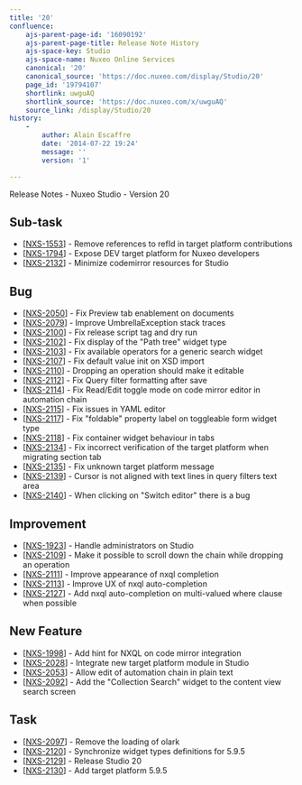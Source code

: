 ```yaml
---
title: '20'
confluence:
    ajs-parent-page-id: '16090192'
    ajs-parent-page-title: Release Note History
    ajs-space-key: Studio
    ajs-space-name: Nuxeo Online Services
    canonical: '20'
    canonical_source: 'https://doc.nuxeo.com/display/Studio/20'
    page_id: '19794107'
    shortlink: uwguAQ
    shortlink_source: 'https://doc.nuxeo.com/x/uwguAQ'
    source_link: /display/Studio/20
history:
    - 
        author: Alain Escaffre
        date: '2014-07-22 19:24'
        message: ''
        version: '1'

---
```

Release Notes - Nuxeo Studio - Version 20 <h2> Sub-task </h2> <ul> <li>[<a href='https://jira.nuxeo.com/browse/NXS-1553'>NXS-1553</a>] - Remove references to refId in target platform contributions </li> <li>[<a href='https://jira.nuxeo.com/browse/NXS-1794'>NXS-1794</a>] - Expose DEV target platform for Nuxeo developers </li> <li>[<a href='https://jira.nuxeo.com/browse/NXS-2132'>NXS-2132</a>] - Minimize codemirror resources for Studio </li> </ul> <h2> Bug </h2> <ul> <li>[<a href='https://jira.nuxeo.com/browse/NXS-2050'>NXS-2050</a>] - Fix Preview tab enablement on documents </li> <li>[<a href='https://jira.nuxeo.com/browse/NXS-2079'>NXS-2079</a>] - Improve UmbrellaException stack traces </li> <li>[<a href='https://jira.nuxeo.com/browse/NXS-2100'>NXS-2100</a>] - Fix release script tag and dry run </li> <li>[<a href='https://jira.nuxeo.com/browse/NXS-2102'>NXS-2102</a>] - Fix display of the &quot;Path tree&quot; widget type </li> <li>[<a href='https://jira.nuxeo.com/browse/NXS-2103'>NXS-2103</a>] - Fix available operators for a generic search widget </li> <li>[<a href='https://jira.nuxeo.com/browse/NXS-2107'>NXS-2107</a>] - Fix default value init on XSD import </li> <li>[<a href='https://jira.nuxeo.com/browse/NXS-2110'>NXS-2110</a>] - Dropping an operation should make it editable </li> <li>[<a href='https://jira.nuxeo.com/browse/NXS-2112'>NXS-2112</a>] - Fix Query filter formatting after save </li> <li>[<a href='https://jira.nuxeo.com/browse/NXS-2114'>NXS-2114</a>] - Fix Read/Edit toggle mode on code mirror editor in automation chain </li> <li>[<a href='https://jira.nuxeo.com/browse/NXS-2115'>NXS-2115</a>] - Fix issues in YAML editor </li> <li>[<a href='https://jira.nuxeo.com/browse/NXS-2117'>NXS-2117</a>] - Fix &quot;foldable&quot; property label on toggleable form widget type </li> <li>[<a href='https://jira.nuxeo.com/browse/NXS-2118'>NXS-2118</a>] - Fix container widget behaviour in tabs </li> <li>[<a href='https://jira.nuxeo.com/browse/NXS-2134'>NXS-2134</a>] - Fix incorrect verification of the target platform when migrating section tab </li> <li>[<a href='https://jira.nuxeo.com/browse/NXS-2135'>NXS-2135</a>] - Fix unknown target platform message </li> <li>[<a href='https://jira.nuxeo.com/browse/NXS-2139'>NXS-2139</a>] - Cursor is not aligned with text lines in query filters text area </li> <li>[<a href='https://jira.nuxeo.com/browse/NXS-2140'>NXS-2140</a>] - When clicking on &quot;Switch editor&quot; there is a bug </li> </ul> <h2> Improvement </h2> <ul> <li>[<a href='https://jira.nuxeo.com/browse/NXS-1923'>NXS-1923</a>] - Handle administrators on Studio </li> <li>[<a href='https://jira.nuxeo.com/browse/NXS-2109'>NXS-2109</a>] - Make it possible to scroll down the chain while dropping an operation </li> <li>[<a href='https://jira.nuxeo.com/browse/NXS-2111'>NXS-2111</a>] - Improve appearance of nxql completion </li> <li>[<a href='https://jira.nuxeo.com/browse/NXS-2113'>NXS-2113</a>] - Improve UX of nxql auto-completion </li> <li>[<a href='https://jira.nuxeo.com/browse/NXS-2127'>NXS-2127</a>] - Add nxql auto-completion on multi-valued where clause when possible </li> </ul> <h2> New Feature </h2> <ul> <li>[<a href='https://jira.nuxeo.com/browse/NXS-1998'>NXS-1998</a>] - Add hint for NXQL on code mirror integration </li> <li>[<a href='https://jira.nuxeo.com/browse/NXS-2028'>NXS-2028</a>] - Integrate new target platform module in Studio </li> <li>[<a href='https://jira.nuxeo.com/browse/NXS-2053'>NXS-2053</a>] - Allow edit of automation chain in plain text </li> <li>[<a href='https://jira.nuxeo.com/browse/NXS-2092'>NXS-2092</a>] - Add the &quot;Collection Search&quot; widget to the content view search screen </li> </ul> <h2> Task </h2> <ul> <li>[<a href='https://jira.nuxeo.com/browse/NXS-2097'>NXS-2097</a>] - Remove the loading of olark </li> <li>[<a href='https://jira.nuxeo.com/browse/NXS-2120'>NXS-2120</a>] - Synchronize widget types definitions for 5.9.5 </li> <li>[<a href='https://jira.nuxeo.com/browse/NXS-2129'>NXS-2129</a>] - Release Studio 20 </li> <li>[<a href='https://jira.nuxeo.com/browse/NXS-2130'>NXS-2130</a>] - Add target platform 5.9.5 </li> </ul>